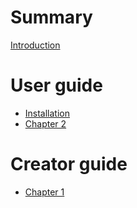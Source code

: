 # Summary

[Introduction](README.md)

# User guide

- [Installation](users/installation.md)
- [Chapter 2](users/chapter_2.md)

# Creator guide

- [Chapter 1](creator/chapter_1.md)
